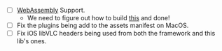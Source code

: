 - [ ] [WebAssembly](https://webassembly.org) Support.
  - We need to figure out how to build [this](https://code.videolan.org/b1ue/vlc.js) and done!
- [ ] Fix the plugins being add to the assets manifest on MacOS.
- [ ] Fix iOS libVLC headers being used from both the framework and this lib's ones.
